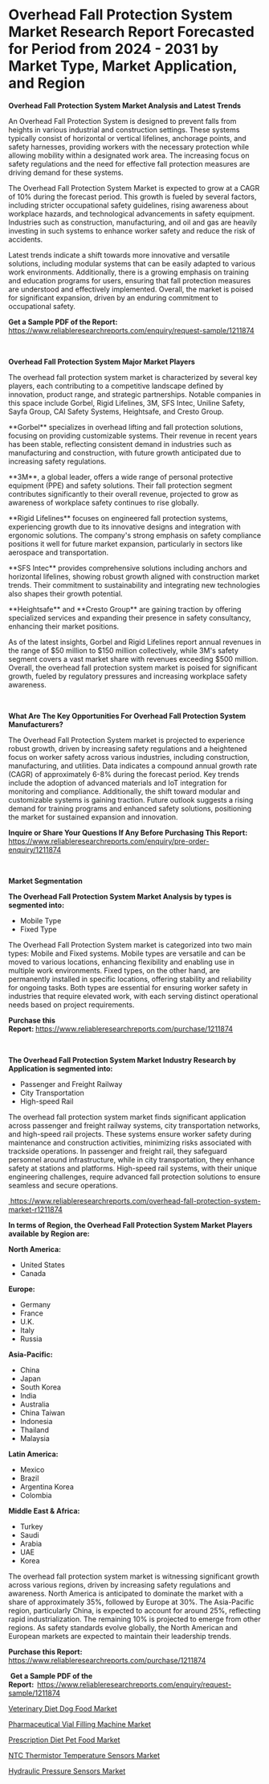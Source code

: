 <p><h1>Overhead Fall Protection System Market Research Report Forecasted for Period from 2024 -  2031 by Market Type, Market Application, and Region</h1></p><p><strong>Overhead Fall Protection System Market Analysis and Latest Trends</strong></p>
<p><p>An Overhead Fall Protection System is designed to prevent falls from heights in various industrial and construction settings. These systems typically consist of horizontal or vertical lifelines, anchorage points, and safety harnesses, providing workers with the necessary protection while allowing mobility within a designated work area. The increasing focus on safety regulations and the need for effective fall protection measures are driving demand for these systems.</p><p>The Overhead Fall Protection System Market is expected to grow at a CAGR of 10% during the forecast period. This growth is fueled by several factors, including stricter occupational safety guidelines, rising awareness about workplace hazards, and technological advancements in safety equipment. Industries such as construction, manufacturing, and oil and gas are heavily investing in such systems to enhance worker safety and reduce the risk of accidents.</p><p>Latest trends indicate a shift towards more innovative and versatile solutions, including modular systems that can be easily adapted to various work environments. Additionally, there is a growing emphasis on training and education programs for users, ensuring that fall protection measures are understood and effectively implemented. Overall, the market is poised for significant expansion, driven by an enduring commitment to occupational safety.</p></p>
<p><strong>Get a Sample PDF of the Report:&nbsp;</strong> <a href="https://www.reliableresearchreports.com/enquiry/request-sample/1211874?utm_campaign=7&utm_medium=2&utm_source=Github&utm_content=ia&utm_term=17122024&utm_id=overhead-fall-protection-system">https://www.reliableresearchreports.com/enquiry/request-sample/1211874</a></p>
<p>&nbsp;</p>
<p><strong>Overhead Fall Protection System Major Market Players</strong></p>
<p><p>The overhead fall protection system market is characterized by several key players, each contributing to a competitive landscape defined by innovation, product range, and strategic partnerships. Notable companies in this space include Gorbel, Rigid Lifelines, 3M, SFS Intec, Uniline Safety, Sayfa Group, CAI Safety Systems, Heightsafe, and Cresto Group. </p><p>**Gorbel** specializes in overhead lifting and fall protection solutions, focusing on providing customizable systems. Their revenue in recent years has been stable, reflecting consistent demand in industries such as manufacturing and construction, with future growth anticipated due to increasing safety regulations.</p><p>**3M**, a global leader, offers a wide range of personal protective equipment (PPE) and safety solutions. Their fall protection segment contributes significantly to their overall revenue, projected to grow as awareness of workplace safety continues to rise globally.</p><p>**Rigid Lifelines** focuses on engineered fall protection systems, experiencing growth due to its innovative designs and integration with ergonomic solutions. The company's strong emphasis on safety compliance positions it well for future market expansion, particularly in sectors like aerospace and transportation.</p><p>**SFS Intec** provides comprehensive solutions including anchors and horizontal lifelines, showing robust growth aligned with construction market trends. Their commitment to sustainability and integrating new technologies also shapes their growth potential.</p><p>**Heightsafe** and **Cresto Group** are gaining traction by offering specialized services and expanding their presence in safety consultancy, enhancing their market positions.</p><p>As of the latest insights, Gorbel and Rigid Lifelines report annual revenues in the range of $50 million to $150 million collectively, while 3M's safety segment covers a vast market share with revenues exceeding $500 million. Overall, the overhead fall protection system market is poised for significant growth, fueled by regulatory pressures and increasing workplace safety awareness.</p></p>
<p>&nbsp;</p>
<p><strong>What Are The Key Opportunities For Overhead Fall Protection System Manufacturers?</strong></p>
<p><p>The Overhead Fall Protection System market is projected to experience robust growth, driven by increasing safety regulations and a heightened focus on worker safety across various industries, including construction, manufacturing, and utilities. Data indicates a compound annual growth rate (CAGR) of approximately 6-8% during the forecast period. Key trends include the adoption of advanced materials and IoT integration for monitoring and compliance. Additionally, the shift toward modular and customizable systems is gaining traction. Future outlook suggests a rising demand for training programs and enhanced safety solutions, positioning the market for sustained expansion and innovation.</p></p>
<p><strong>Inquire or Share Your Questions If Any Before Purchasing This Report:</strong> <a href="https://www.reliableresearchreports.com/enquiry/pre-order-enquiry/1211874?utm_campaign=7&utm_medium=2&utm_source=Github&utm_content=ia&utm_term=17122024&utm_id=overhead-fall-protection-system">https://www.reliableresearchreports.com/enquiry/pre-order-enquiry/1211874</a></p>
<p>&nbsp;</p>
<p><strong>Market Segmentation</strong></p>
<p><strong>The Overhead Fall Protection System Market Analysis by types is segmented into:</strong></p>
<p><ul><li>Mobile Type</li><li>Fixed Type</li></ul></p>
<p><p>The Overhead Fall Protection System market is categorized into two main types: Mobile and Fixed systems. Mobile types are versatile and can be moved to various locations, enhancing flexibility and enabling use in multiple work environments. Fixed types, on the other hand, are permanently installed in specific locations, offering stability and reliability for ongoing tasks. Both types are essential for ensuring worker safety in industries that require elevated work, with each serving distinct operational needs based on project requirements.</p></p>
<p><strong>Purchase this Report:&nbsp;</strong><a href="https://www.reliableresearchreports.com/purchase/1211874?utm_campaign=7&utm_medium=2&utm_source=Github&utm_content=ia&utm_term=17122024&utm_id=overhead-fall-protection-system">https://www.reliableresearchreports.com/purchase/1211874</a></p>
<p>&nbsp;</p>
<p><strong>The Overhead Fall Protection System Market Industry Research by Application is segmented into:</strong></p>
<p><ul><li>Passenger and Freight Railway</li><li>City Transportation</li><li>High-speed Rail</li></ul></p>
<p><p>The overhead fall protection system market finds significant application across passenger and freight railway systems, city transportation networks, and high-speed rail projects. These systems ensure worker safety during maintenance and construction activities, minimizing risks associated with trackside operations. In passenger and freight rail, they safeguard personnel around infrastructure, while in city transportation, they enhance safety at stations and platforms. High-speed rail systems, with their unique engineering challenges, require advanced fall protection solutions to ensure seamless and secure operations.</p></p>
<p><a href="https://www.reliableresearchreports.com/overhead-fall-protection-system-market-r1211874?utm_campaign=7&utm_medium=2&utm_source=Github&utm_content=ia&utm_term=17122024&utm_id=overhead-fall-protection-system">&nbsp;https://www.reliableresearchreports.com/overhead-fall-protection-system-market-r1211874</a></p>
<p><strong>In terms of Region, the Overhead Fall Protection System Market Players available by Region are:</strong></p>
<p>
    <p> <strong> North America: </strong>
        <ul>
            <li>United States</li>
            <li>Canada</li>
        </ul>
        </p> 
    <p> <strong> Europe: </strong>
        <ul>
            <li>Germany</li>
            <li>France</li>
            <li>U.K.</li>
            <li>Italy</li>
            <li>Russia</li>
        </ul>
        </p> 
    <p> <strong> Asia-Pacific: </strong>
        <ul>
            <li>China</li>
            <li>Japan</li>
            <li>South Korea</li>
            <li>India</li>
            <li>Australia</li>
            <li>China Taiwan</li>
            <li>Indonesia</li>
            <li>Thailand</li>
            <li>Malaysia</li>
        </ul>
        </p> 
    <p> <strong> Latin America: </strong>
        <ul>
            <li>Mexico</li>
            <li>Brazil</li>
            <li>Argentina Korea</li>
            <li>Colombia</li>
        </ul>
        </p> 
    <p> <strong> Middle East & Africa: </strong>
        <ul>
            <li>Turkey</li>
            <li>Saudi</li>
            <li>Arabia</li>
            <li>UAE</li>
            <li>Korea</li>
        </ul>
    </p>
    </p>
<p><p>The overhead fall protection system market is witnessing significant growth across various regions, driven by increasing safety regulations and awareness. North America is anticipated to dominate the market with a share of approximately 35%, followed by Europe at 30%. The Asia-Pacific region, particularly China, is expected to account for around 25%, reflecting rapid industrialization. The remaining 10% is projected to emerge from other regions. As safety standards evolve globally, the North American and European markets are expected to maintain their leadership trends.</p></p>
<p><strong>Purchase this Report: </strong><a href="https://www.reliableresearchreports.com/purchase/1211874?utm_campaign=7&utm_medium=2&utm_source=Github&utm_content=ia&utm_term=17122024&utm_id=overhead-fall-protection-system">https://www.reliableresearchreports.com/purchase/1211874</a></p>
<p>&nbsp;<strong>Get a Sample PDF of the Report:&nbsp;&nbsp;</strong><a href="https://www.reliableresearchreports.com/enquiry/request-sample/1211874?utm_campaign=7&utm_medium=2&utm_source=Github&utm_content=ia&utm_term=17122024&utm_id=overhead-fall-protection-system">https://www.reliableresearchreports.com/enquiry/request-sample/1211874</a></p>
<p><strong></strong></p>
<p><p><a href="https://www.linkedin.com/pulse/in-depth-veterinary-diet-dog-food-market-analysis-2024-9w4rc?utm_campaign=7&utm_medium=2&utm_source=Github&utm_content=ia&utm_term=17122024&utm_id=overhead-fall-protection-system">Veterinary Diet Dog Food Market</a></p><p><a href="https://www.linkedin.com/pulse/pharmaceutical-vial-filling-machine-market-overview-analyzing-stibf?utm_campaign=7&utm_medium=2&utm_source=Github&utm_content=ia&utm_term=17122024&utm_id=overhead-fall-protection-system">Pharmaceutical Vial Filling Machine Market</a></p><p><a href="https://www.linkedin.com/pulse/prescription-diet-pet-food-market-size-share-research-report-dx1oc?utm_campaign=7&utm_medium=2&utm_source=Github&utm_content=ia&utm_term=17122024&utm_id=overhead-fall-protection-system">Prescription Diet Pet Food Market</a></p><p><a href="https://github.com/angelajermaine/Market-Research-Report-List-5/blob/main/ntc-thermistor-temperature-sensors-market.md?utm_campaign=7&utm_medium=2&utm_source=Github&utm_content=ia&utm_term=17122024&utm_id=overhead-fall-protection-system">NTC Thermistor Temperature Sensors Market</a></p><p><a href="https://github.com/provorikovar/Market-Research-Report-List-6/blob/main/hydraulic-pressure-sensors-market.md?utm_campaign=7&utm_medium=2&utm_source=Github&utm_content=ia&utm_term=17122024&utm_id=overhead-fall-protection-system">Hydraulic Pressure Sensors Market</a></p></p>